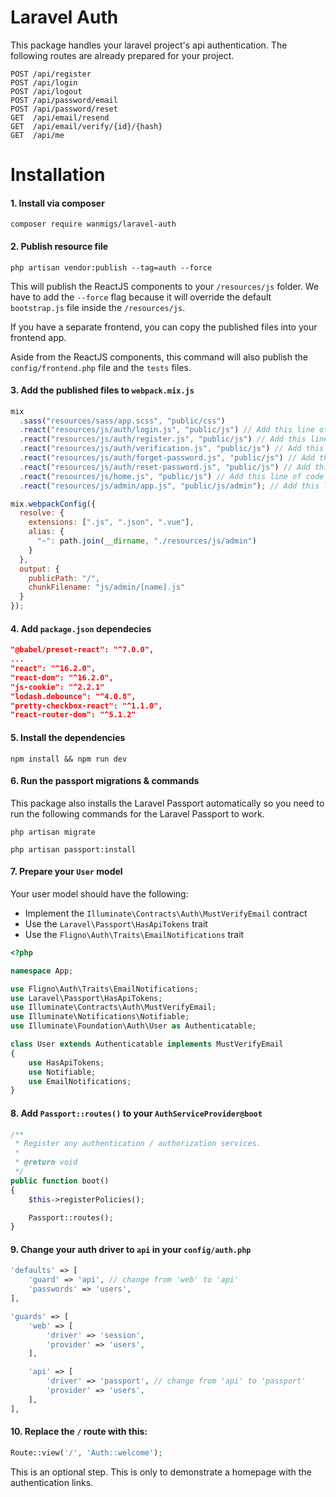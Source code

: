 # Laravel Auth

This package handles your laravel project's api authentication. The following routes are already prepared for your project.

```$xslt
POST /api/register
POST /api/login
POST /api/logout
POST /api/password/email
POST /api/password/reset
GET  /api/email/resend
GET  /api/email/verify/{id}/{hash}
GET  /api/me
```

# Installation

#### 1. Install via composer

```
composer require wanmigs/laravel-auth
```

#### 2. Publish resource file

```
php artisan vendor:publish --tag=auth --force
```

This will publish the ReactJS components to your `/resources/js` folder. We have to add the `--force` flag because it will override the default `bootstrap.js` file inside the `/resources/js`.

If you have a separate frontend, you can copy the published files into your frontend app.

Aside from the ReactJS components, this command will also publish the `config/frontend.php` file and the `tests` files.

#### 3. Add the published files to `webpack.mix.js`

```js
mix
  .sass("resources/sass/app.scss", "public/css")
  .react("resources/js/auth/login.js", "public/js") // Add this line of code
  .react("resources/js/auth/register.js", "public/js") // Add this line of code
  .react("resources/js/auth/verification.js", "public/js") // Add this line of code
  .react("resources/js/auth/forget-password.js", "public/js") // Add this line of code
  .react("resources/js/auth/reset-password.js", "public/js") // Add this line of code
  .react("resources/js/home.js", "public/js") // Add this line of code
  .react("resources/js/admin/app.js", "public/js/admin"); // Add this line of code

mix.webpackConfig({
  resolve: {
    extensions: [".js", ".json", ".vue"],
    alias: {
      "~": path.join(__dirname, "./resources/js/admin")
    }
  },
  output: {
    publicPath: "/",
    chunkFilename: "js/admin/[name].js"
  }
});
```

#### 4. Add `package.json` dependecies

```json
"@babel/preset-react": "^7.0.0",
...
"react": "^16.2.0",
"react-dom": "^16.2.0",
"js-cookie": "^2.2.1"
"lodash.debounce": "^4.0.8",
"pretty-checkbox-react": "^1.1.0",
"react-router-dom": "^5.1.2"
```

#### 5. Install the dependencies

```
npm install && npm run dev
```

#### 6. Run the passport migrations & commands

This package also installs the Laravel Passport automatically so you need to run the following commands for the Laravel Passport to work.

```
php artisan migrate
```

```
php artisan passport:install
```

#### 7. Prepare your `User` model

Your user model should have the following:

- Implement the `Illuminate\Contracts\Auth\MustVerifyEmail` contract
- Use the `Laravel\Passport\HasApiTokens` trait
- Use the `Fligno\Auth\Traits\EmailNotifications` trait

```php
<?php

namespace App;

use Fligno\Auth\Traits\EmailNotifications;
use Laravel\Passport\HasApiTokens;
use Illuminate\Contracts\Auth\MustVerifyEmail;
use Illuminate\Notifications\Notifiable;
use Illuminate\Foundation\Auth\User as Authenticatable;

class User extends Authenticatable implements MustVerifyEmail
{
    use HasApiTokens;
    use Notifiable;
    use EmailNotifications;
}
```

#### 8. Add `Passport::routes()` to your `AuthServiceProvider@boot`

```php
/**
 * Register any authentication / authorization services.
 *
 * @return void
 */
public function boot()
{
    $this->registerPolicies();

    Passport::routes();
}
```

#### 9. Change your auth driver to `api` in your `config/auth.php`

```php
'defaults' => [
    'guard' => 'api', // change from 'web' to 'api'
    'passwords' => 'users',
],

'guards' => [
    'web' => [
        'driver' => 'session',
        'provider' => 'users',
    ],

    'api' => [
        'driver' => 'passport', // change from 'api' to 'passport'
        'provider' => 'users',
    ],
],
```

#### 10. Replace the `/` route with this:

```php
Route::view('/', 'Auth::welcome');
```

This is an optional step. This is only to demonstrate a homepage with the authentication links.
